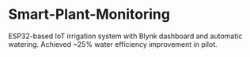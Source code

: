 # Smart-Plant-Monitoring
ESP32-based IoT irrigation system with Blynk dashboard and automatic watering. Achieved ~25% water efficiency improvement in pilot.

